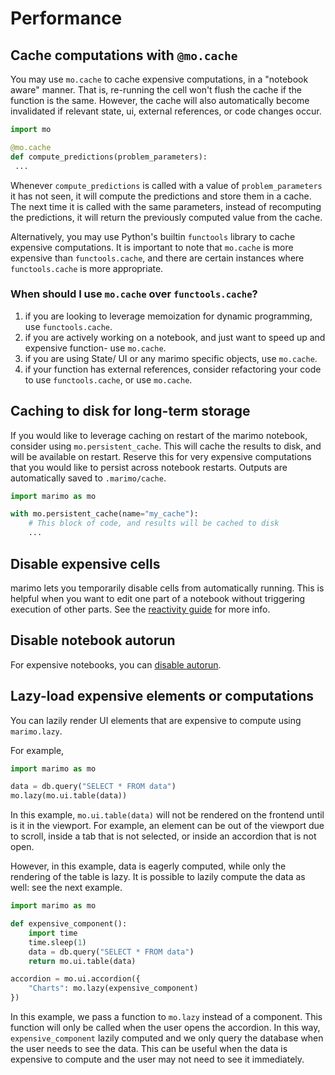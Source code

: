 # Performance

## Cache computations with `@mo.cache`

You may use `mo.cache` to cache expensive computations, in a "notebook aware" manner.
That is, re-running the cell won't flush the cache if the function is the same.
However, the cache will also automatically become invalidated if relevant
state, ui, external references, or code changes occur.

```python
import mo

@mo.cache
def compute_predictions(problem_parameters):
 ...
```

Whenever `compute_predictions` is called with a value of `problem_parameters`
it has not seen, it will compute the predictions and store them in a cache. The
next time it is called with the same parameters, instead of recomputing the
predictions, it will return the previously computed value from the cache.

Alternatively, you may use Python's builtin `functools` library to cache
expensive computations. It is important to note that `mo.cache` is more
expensive than `functools.cache`, and there are certain instances where
`functools.cache` is more appropriate.

### When should I use `mo.cache` over `functools.cache`?


 1. if you are looking to leverage memoization for dynamic programming, use
    `functools.cache`.
 2. if you are actively working on a notebook, and just want to speed up and
    expensive function- use `mo.cache`.
 3. if you are using State/ UI or any marimo specific objects, use `mo.cache`.
 4. if your function has external references, consider refactoring your code to
    use `functools.cache`, or use `mo.cache`.

## Caching to disk for long-term storage

If you would like to leverage caching on restart of the marimo notebook,
consider using `mo.persistent_cache`. This will cache the results to disk, and
will be available on restart. Reserve this for very expensive computations that
you would like to persist across notebook restarts. Outputs are automatically
saved to `.marimo/cache`.

```python
import marimo as mo

with mo.persistent_cache(name="my_cache"):
    # This block of code, and results will be cached to disk
    ...
```


## Disable expensive cells

marimo lets you temporarily disable cells from automatically running. This is
helpful when you want to edit one part of a notebook without triggering
execution of other parts. See the
[reactivity guide](/guides/reactivity.md#disabling-cells) for more info.

## Disable notebook autorun

For expensive notebooks, you can [disable autorun](/guides/reactivity.md#runtime-configuration).

## Lazy-load expensive elements or computations

You can lazily render UI elements that are expensive to compute using `marimo.lazy`.

For example,

```python
import marimo as mo

data = db.query("SELECT * FROM data")
mo.lazy(mo.ui.table(data))
```

In this example, `mo.ui.table(data)` will not be rendered on the frontend until is it in the viewport.
For example, an element can be out of the viewport due to scroll, inside a tab that is not selected, or inside an accordion that is not open.

However, in this example, data is eagerly computed, while only the rendering of the table is lazy. It is possible to lazily compute the data as well: see the next example.

```python
import marimo as mo

def expensive_component():
    import time
    time.sleep(1)
    data = db.query("SELECT * FROM data")
    return mo.ui.table(data)

accordion = mo.ui.accordion({
    "Charts": mo.lazy(expensive_component)
})
```

In this example, we pass a function to `mo.lazy` instead of a component. This function will only be called when the user opens the accordion. In this way, `expensive_component` lazily computed and we only query the database when the user needs to see the data. This can be useful when the data is expensive to compute and the user may not need to see it immediately.
